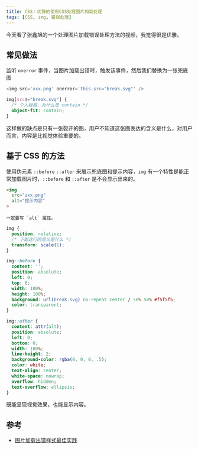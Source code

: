 ```yaml
---
title: CSS：优雅的使用CSS处理图片加载处理
tags: [CSS, img, 错误处理]
---
```


今天看了张鑫旭的一个处理图片加载错误处理方法的视频，我觉得很是优雅。

## 常见做法

监听 `onerror` 事件，当图片加载出错时，触发该事件，然后我们替换为一张兜底图

```js
<img src='xxx.png' onerror='this.src="break.svg"' />
```

```css
img[src$="break.svg"] {
  /* 个人疑惑，为什么是 contain */
  object-fit: contain;
}
```

这样做的缺点是只有一张裂开的图，用户不知道<span class="comments red">这张图表达的含义是什么</span>，对用户而言，内容是比视觉体验重要的。

## 基于 CSS 的方法

使用伪元素 `::before` `::after` 来展示兜底图和提示内容，<span class="comments green">`img` 有一个特性是能正常加载图片时，`::before` 和 `::after` 是不会显示出来的</span>。

```html
<img
  src="zxx.png"
  alt="提示内容"
>
```

```note
一定要写 `alt` 属性。
```

```css
img {
  position: relative;
  /* 下面这行的意义是什么 */
  transform: scale(1); 
}

img::before {
  content: '';
  position: absolute;
  left: 0;
  top: 0;
  width: 100%;
  height: 100%;
  background: url(break.svg) no-repeat center / 50% 50% #f5f5f5;
  color: transparent;
}

img::after {
  content: attr(alt);
  position: absolute;
  left: 0;
  bottom: 0;
  width: 100%;
  line-height: 2;
  background-color: rgba(0, 0, 0, .5);
  color: white;
  text-align: center;
  white-space: nowrap;
  overflow: hidden;
  text-overflow: ellipsis;
}
```

既能呈现视觉效果，也能显示内容。

## 参考

- [图片加载出错样式最佳实践](https://www.bilibili.com/video/BV1rG41137tu)